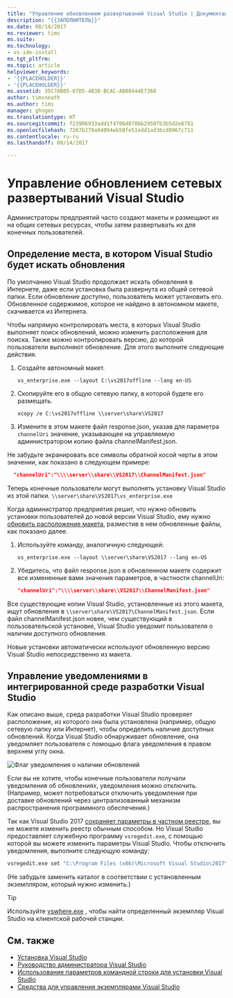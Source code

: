 ```yaml
---
title: "Управление обновлением развертываний Visual Studio | Документация Майкрософт"
description: "{{ЗАПОЛНИТЕЛЬ}}"
ms.date: 08/14/2017
ms.reviewer: tims
ms.suite: 
ms.technology:
- vs-ide-install
ms.tgt_pltfrm: 
ms.topic: article
helpviewer_keywords:
- '{{PLACEHOLDER}}'
- '{{PLACEHOLDER}}'
ms.assetid: 35C7AB05-07D5-4B38-BCAC-AB88444E7368
author: timsneath
ms.author: tims
manager: ghogen
ms.translationtype: HT
ms.sourcegitcommit: f23906933add1f4706d8786b2950fb3b5d2e6781
ms.openlocfilehash: 7267b279a94094eb58fe51edd1ad36cd8967c711
ms.contentlocale: ru-ru
ms.lasthandoff: 08/14/2017

---
```

# <a name="control-updates-to-network-based-visual-studio-deployments"></a>Управление обновлением сетевых развертываний Visual Studio

Администраторы предприятий часто создают макеты и размещают их на общих сетевых ресурсах, чтобы затем развертывать их для конечных пользователей.

## <a name="controlling-where-visual-studio-looks-for-updates"></a>Определение места, в котором Visual Studio будет искать обновления
По умолчанию Visual Studio продолжает искать обновления в Интернете, даже если установка была развернута из общей сетевой папки. Если обновление доступно, пользователь может установить его. Обновленное содержимое, которое не найдено в автономном макете, скачивается из Интернета.

Чтобы напрямую контролировать места, в которых Visual Studio выполняет поиск обновлений, можно изменить расположения для поиска. Также можно контролировать версию, до которой пользователи выполняют обновление. Для этого выполните следующие действия.

 1. Создайте автономный макет.
    ```
    vs_enterprise.exe --layout C:\vs2017offline --lang en-US
    ```
 2. Скопируйте его в общую сетевую папку, в которой будете его размещать.
    ```
    xcopy /e C:\vs2017offline \\server\share\VS2017
    ```
 3. Измените в этом макете файл response.json, указав для параметра `channelUri` значение, указывающее на управляемую администратором копию файла channelManifest.json.

  Не забудьте экранировать все символы обратной косой черты в этом значении, как показано в следующем примере:

  ```json
    "channelUri":"\\\\server\\share\\VS2017\\ChannelManifest.json"
  ```

 Теперь конечные пользователи могут выполнять установку Visual Studio из этой папки.
    ```
    \\server\share\VS2017\vs_enterprise.exe
    ```

Когда администратор предприятия решит, что нужно обновить установки пользователей до новой версии Visual Studio, ему нужно [обновить расположение макета](update-a-network-installation-of-visual-studio.md), разместив в нем обновленные файлы, как показано далее.

 1. Используйте команду, аналогичную следующей:
    ```
    vs_enterprise.exe --layout \\server\share\VS2017 --lang en-US
    ```
 2. Убедитесь, что файл response.json в обновленном макете содержит все измененные вами значения параметров, в частности channelUri:
    ```json
    "channelUri":"\\\\server\\share\\VS2017\\ChannelManifest.json"
    ```
 Все существующие копии Visual Studio, установленные из этого макета, ищут обновления в `\\server\share\VS2017\ChannelManifest.json`. Если файл channelManifest.json новее, чем существующий в пользовательской установке, Visual Studio уведомит пользователя о наличии доступного обновления.

 Новые установки автоматически используют обновленную версию Visual Studio непосредственно из макета.

## <a name="controlling-notifications-in-the-visual-studio-ide"></a>Управление уведомлениями в интегрированной среде разработки Visual Studio
Как описано выше, среда разработки Visual Studio проверяет расположение, из которого она была установлена (например, общую сетевую папку или Интернет), чтобы определить наличие доступных обновлений. Когда Visual Studio обнаруживает обновление, она уведомляет пользователя с помощью флага уведомления в правом верхнем углу окна.

 ![Флаг уведомления о наличии обновлений](media/notification-flag.png)

Если вы не хотите, чтобы конечные пользователи получали уведомления об обновлениях, уведомления можно отключить. (Например, может потребоваться отключить уведомления при доставке обновлений через централизованный механизм распространения программного обеспечения.)

Так как Visual Studio 2017 [сохраняет параметры в частном реестре](tools-for-managing-visual-studio-instances.md#editing-the-registry-for-a-visual-studio-instance), вы не можете изменить реестр обычным способом. Но Visual Studio предоставляет служебную программу `vsregedit.exe`, с помощью которой вы можете изменить параметры Visual Studio. Чтобы отключить уведомления, выполните следующую команду:

```cmd
vsregedit.exe set "C:\Program Files (x86)\Microsoft Visual Studio\2017\Enterprise" HKCU ExtensionManager AutomaticallyCheckForUpdates2Override dword 0 
```
(Не забудьте заменить каталог в соответствии с установленным экземпляром, который нужно изменить.)

> [!TIP]
> Используйте [vswhere.exe](tools-for-managing-visual-studio-instances.md#detecting-existing-visual-studio-instances) , чтобы найти определенный экземпляр Visual Studio на клиентской рабочей станции.

## <a name="see-also"></a>См. также
* [Установка Visual Studio](install-visual-studio.md)
* [Руководство администратора Visual Studio](visual-studio-administrator-guide.md)
* [Использование параметров командной строки для установки Visual Studio](use-command-line-parameters-to-install-visual-studio.md)
* [Средства для управления экземплярами Visual Studio](tools-for-managing-visual-studio-instances.md)

